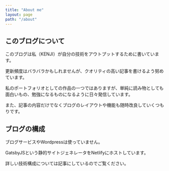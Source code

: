 ```yaml
---
title: "About me"
layout: page
path: "/about"
---
```


## このブログについて

このブログは私（KENJI）が自分の技術をアウトプットするために書いています。

更新頻度はバラバラかもしれませんが、クオリティの高い記事を書けるよう努めています。

私のポートフォリオとしての作品の一つではありますが、単純に読み物としても面白いもの、勉強になるものになるように日々発信しています。

また、記事の内容だけでなくブログのレイアウトや機能も随時改良していくつもりです。

## ブログの構成

ブログサービスやWordpressは使っていません。

GatsbyJSという静的サイトジェネレータをNetlifyにホストしています。

詳しい技術構成については記事にしているのでご覧ください。